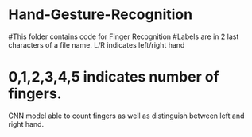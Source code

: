 # Hand-Gesture-Recognition
#This folder contains code for Finger Recognition
#Labels are in 2 last characters of a file name. L/R indicates left/right hand
# 0,1,2,3,4,5 indicates number of fingers.
CNN model able to count fingers as well as distinguish between left and right hand.
